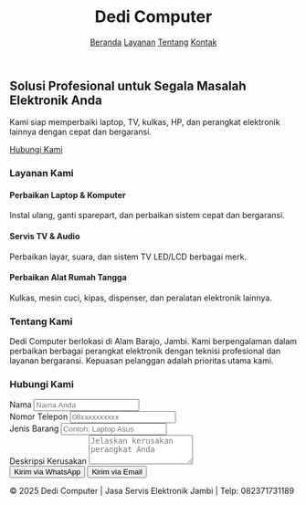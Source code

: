 <!DOCTYPE html>
<html lang="id">
<head>
  <meta charset="UTF-8" />
  <meta name="viewport" content="width=device-width, initial-scale=1.0" />
  <title>Dedi Computer - Jasa Perbaikan Elektronik Profesional</title>
  <script src="https://cdn.tailwindcss.com"></script>
  <link rel="stylesheet" href="https://cdnjs.cloudflare.com/ajax/libs/font-awesome/6.4.0/css/all.min.css" />
</head>
<body class="bg-gray-50 text-gray-800">
  <!-- Header -->
  <header class="bg-blue-600 text-white p-6 shadow-lg">
    <div class="container mx-auto flex justify-between items-center">
      <h1 class="text-2xl font-bold">Dedi Computer</h1>
      <nav class="space-x-6">
        <a href="#home" class="hover:underline">Beranda</a>
        <a href="#layanan" class="hover:underline">Layanan</a>
        <a href="#tentang" class="hover:underline">Tentang</a>
        <a href="#kontak" class="hover:underline">Kontak</a>
      </nav>
    </div>
  </header>

  <!-- Hero Section -->
  <section id="home" class="text-center py-20 bg-gradient-to-r from-blue-600 to-blue-400 text-white">
    <h2 class="text-4xl font-bold mb-4">Solusi Profesional untuk Segala Masalah Elektronik Anda</h2>
    <p class="text-lg mb-6">Kami siap memperbaiki laptop, TV, kulkas, HP, dan perangkat elektronik lainnya dengan cepat dan bergaransi.</p>
    <a href="#kontak" class="bg-white text-blue-600 font-semibold py-3 px-6 rounded-full shadow hover:bg-gray-100 transition">Hubungi Kami</a>
  </section>

  <!-- Layanan -->
  <section id="layanan" class="py-16 container mx-auto text-center">
    <h3 class="text-3xl font-bold mb-10">Layanan Kami</h3>
    <div class="grid md:grid-cols-3 gap-8">
      <div class="bg-white p-6 rounded-2xl shadow hover:shadow-lg transition">
        <i class="fas fa-laptop text-blue-600 text-4xl mb-4"></i>
        <h4 class="text-xl font-semibold mb-2">Perbaikan Laptop & Komputer</h4>
        <p>Instal ulang, ganti sparepart, dan perbaikan sistem cepat dan bergaransi.</p>
      </div>
      <div class="bg-white p-6 rounded-2xl shadow hover:shadow-lg transition">
        <i class="fas fa-tv text-blue-600 text-4xl mb-4"></i>
        <h4 class="text-xl font-semibold mb-2">Servis TV & Audio</h4>
        <p>Perbaikan layar, suara, dan sistem TV LED/LCD berbagai merk.</p>
      </div>
      <div class="bg-white p-6 rounded-2xl shadow hover:shadow-lg transition">
        <i class="fas fa-blender text-blue-600 text-4xl mb-4"></i>
        <h4 class="text-xl font-semibold mb-2">Perbaikan Alat Rumah Tangga</h4>
        <p>Kulkas, mesin cuci, kipas, dispenser, dan peralatan elektronik lainnya.</p>
      </div>
    </div>
  </section>

  <!-- Tentang -->
  <section id="tentang" class="bg-gray-100 py-16">
    <div class="container mx-auto text-center">
      <h3 class="text-3xl font-bold mb-6">Tentang Kami</h3>
      <p class="max-w-2xl mx-auto">Dedi Computer berlokasi di Alam Barajo, Jambi. Kami berpengalaman dalam perbaikan berbagai perangkat elektronik dengan teknisi profesional dan layanan bergaransi. Kepuasan pelanggan adalah prioritas utama kami.</p>
    </div>
  </section>

  <!-- Kontak -->
  <section id="kontak" class="py-16 container mx-auto">
    <h3 class="text-3xl font-bold text-center mb-8">Hubungi Kami</h3>
    <div class="max-w-xl mx-auto bg-white p-8 rounded-2xl shadow">
      <form id="serviceForm" class="space-y-4">
        <div>
          <label class="block font-semibold mb-1">Nama</label>
          <input type="text" id="nama" class="w-full border rounded-lg p-2" placeholder="Nama Anda" required>
        </div>
        <div>
          <label class="block font-semibold mb-1">Nomor Telepon</label>
          <input type="text" id="telepon" class="w-full border rounded-lg p-2" placeholder="08xxxxxxxxxx" required>
        </div>
        <div>
          <label class="block font-semibold mb-1">Jenis Barang</label>
          <input type="text" id="barang" class="w-full border rounded-lg p-2" placeholder="Contoh: Laptop Asus" required>
        </div>
        <div>
          <label class="block font-semibold mb-1">Deskripsi Kerusakan</label>
          <textarea id="deskripsi" class="w-full border rounded-lg p-2" rows="3" placeholder="Jelaskan kerusakan perangkat Anda" required></textarea>
        </div>
        <div class="flex justify-center space-x-4 pt-4">
          <!-- Tombol WhatsApp -->
          <button type="button" onclick="kirimWhatsApp()" class="flex items-center space-x-2 bg-green-500 hover:bg-green-600 text-white font-semibold py-2 px-4 rounded-full transition">
            <i class="fab fa-whatsapp"></i>
            <span>Kirim via WhatsApp</span>
          </button>
          <!-- Tombol Email -->
          <button type="submit" class="flex items-center space-x-2 bg-blue-500 hover:bg-blue-600 text-white font-semibold py-2 px-4 rounded-full transition">
            <i class="fas fa-envelope"></i>
            <span>Kirim via Email</span>
          </button>
        </div>
      </form>
    </div>
  </section>

  <!-- Footer -->
  <footer class="bg-blue-600 text-white text-center py-4 mt-16">
    <p>© 2025 Dedi Computer | Jasa Servis Elektronik Jambi | Telp: 082371731189</p>
  </footer>

  <script>
    function kirimWhatsApp() {
      const nama = document.getElementById('nama').value;
      const telepon = document.getElementById('telepon').value;
      const barang = document.getElementById('barang').value;
      const deskripsi = document.getElementById('deskripsi').value;
      const pesan = `Halo Dedi Computer, saya *${nama}* (${telepon}).%0ASaya ingin servis *${barang}* dengan masalah: %0A${deskripsi}`;
      window.open(`https://wa.me/6282371731189?text=${pesan}`, '_blank');
    }

    document.getElementById('serviceForm').addEventListener('submit', function(e) {
      e.preventDefault();
      const data = {
        nama: document.getElementById('nama').value,
        telepon: document.getElementById('telepon').value,
        barang: document.getElementById('barang').value,
        deskripsi: document.getElementById('deskripsi').value
      };

      fetch('https://formspree.io/f/mzzbqpzl', {
        method: 'POST',
        headers: { 'Content-Type': 'application/json' },
        body: JSON.stringify(data)
      }).then(response => {
        alert('Pesan berhasil dikirim ke email Dedi Computer!');
        document.getElementById('serviceForm').reset();
      }).catch(error => {
        alert('Terjadi kesalahan, silakan coba lagi.');
      });
    });
  </script>
</body>
</html>
